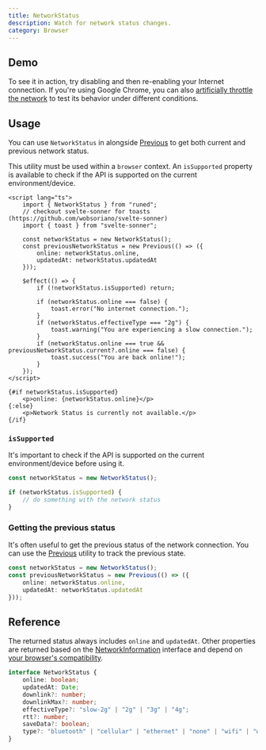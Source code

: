 ```yaml
---
title: NetworkStatus
description: Watch for network status changes.
category: Browser
---
```


<script>
import Demo from "$lib/components/demos/network-status.svelte";
import { Callout } from "$lib/components";
</script>

## Demo

To see it in action, try disabling and then re-enabling your Internet connection. If you're using
Google Chrome, you can also
[artificially throttle the network](https://developer.chrome.com/docs/devtools/settings/throttling)
to test its behavior under different conditions.

<Demo />

## Usage

You can use `NetworkStatus` in alongside [Previous](https://runed.dev/docs/utilities/previous) to
get both current and previous network status.

<Callout type="warning">

This utility must be used within a `browser` context. An `isSupported` property is available to
check if the API is supported on the current environment/device.

</Callout>

```svelte
<script lang="ts">
	import { NetworkStatus } from "runed";
	// checkout svelte-sonner for toasts (https://github.com/wobsoriano/svelte-sonner)
	import { toast } from "svelte-sonner";

	const networkStatus = new NetworkStatus();
	const previousNetworkStatus = new Previous(() => ({
		online: networkStatus.online,
		updatedAt: networkStatus.updatedAt
	}));

	$effect(() => {
		if (!networkStatus.isSupported) return;

		if (networkStatus.online === false) {
			toast.error("No internet connection.");
		}
		if (networkStatus.effectiveType === "2g") {
			toast.warning("You are experiencing a slow connection.");
		}
		if (networkStatus.online === true && previousNetworkStatus.current?.online === false) {
			toast.success("You are back online!");
		}
	});
</script>

{#if networkStatus.isSupported}
	<p>online: {networkStatus.online}</p>
{:else}
	<p>Network Status is currently not available.</p>
{/if}
```

### `isSupported`

It's important to check if the API is supported on the current environment/device before using it.

```ts
const networkStatus = new NetworkStatus();

if (networkStatus.isSupported) {
	// do something with the network status
}
```

### Getting the previous status

It's often useful to get the previous status of the network connection. You can use the
[Previous](https://runed.dev/docs/utilities/previous) utility to track the previous state.

```ts
const networkStatus = new NetworkStatus();
const previousNetworkStatus = new Previous(() => ({
	online: networkStatus.online,
	updatedAt: networkStatus.updatedAt
}));
```

## Reference

The returned status always includes `online` and `updatedAt`. Other properties are returned based on
the
[NetworkInformation](https://developer.mozilla.org/en-US/docs/Web/API/NetworkInformation#instance_properties)
interface and depend on
[your browser's compatibility](https://developer.mozilla.org/en-US/docs/Web/API/NetworkInformation#browser_compatibility).

```typescript
interface NetworkStatus {
	online: boolean;
	updatedAt: Date;
	downlink?: number;
	downlinkMax?: number;
	effectiveType?: "slow-2g" | "2g" | "3g" | "4g";
	rtt?: number;
	saveData?: boolean;
	type?: "bluetooth" | "cellular" | "ethernet" | "none" | "wifi" | "wimax" | "other" | "unknown";
}
```
